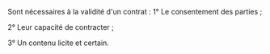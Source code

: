 Sont nécessaires à la validité d'un contrat :  1° Le consentement des parties ; 


 2° Leur capacité de contracter ; 


 3° Un contenu licite et certain. 

